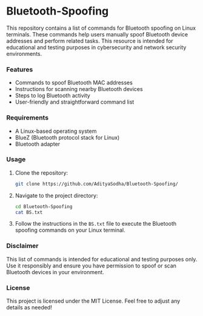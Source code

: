 # Bluetooth-Spoofing
This repository contains a list of commands for Bluetooth spoofing on Linux terminals. These commands help users manually spoof Bluetooth device addresses and perform related tasks. This resource is intended for educational and testing purposes in cybersecurity and network security environments.

### Features

- Commands to spoof Bluetooth MAC addresses
- Instructions for scanning nearby Bluetooth devices
- Steps to log Bluetooth activity
- User-friendly and straightforward command list

### Requirements

- A Linux-based operating system
- BlueZ (Bluetooth protocol stack for Linux)
- Bluetooth adapter

### Usage

1. Clone the repository:
   ```bash
   git clone https://github.com/AdityaSodha/Bluetooth-Spoofing/
   ```
2. Navigate to the project directory:
   ```bash
   cd Bluetooth-Spoofing
   cat BS.txt
   ```
3. Follow the instructions in the `BS.txt` file to execute the    Bluetooth spoofing commands on your Linux terminal.

### Disclaimer
This list of commands is intended for educational and testing purposes only. Use it responsibly and ensure you have permission to spoof or scan Bluetooth devices in your environment.

### License

This project is licensed under the MIT License.
Feel free to adjust any details as needed!
